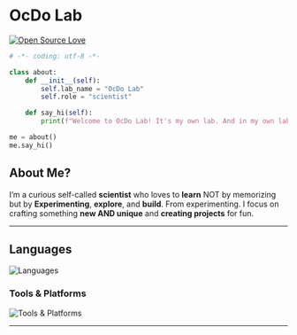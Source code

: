 # OcDo Lab
[![Open Source Love](https://badges.frapsoft.com/os/v1/open-source.svg?v=102)](https://github.com/ellerbrock/open-source-badge/)

```python
# -*- coding: utf-8 -*-

class about:
    def __init__(self):
        self.lab_name = "OcDo Lab"
        self.role = "scientist"

    def say_hi(self):
        print(f"Welcome to OcDo Lab! It's my own lab. And in my own lab I’m the only one scientist.")

me = about()
me.say_hi()
```

## About Me?

I’m a curious self-called **scientist** who loves to **learn** NOT by memorizing but by **Experimenting**, **explore**, and **build**. From experimenting. I focus on crafting something **new AND unique** and **creating projects** for fun.

---

## Languages

<p align="left">
  <img src="https://skillicons.dev/icons?i=python,bash,javascript,cpp,cs,php,ruby,html,css&perline=3" alt="Languages" />
</p>

### Tools & Platforms
<p align="left">
  <img src="https://skillicons.dev/icons?i=linux,docker,kubernetes,git,github,aws,gcp,vim,cloudflare,idea,ai,replit,workers,nodejs,fastapi,flask,netlify,ubuntu&perline=3" alt="Tools & Platforms" />
</p>

---
